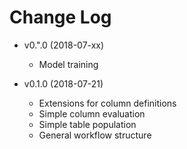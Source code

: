 # Change Log

* v0.".0 (2018-07-xx)
  * Model training

* v0.1.0 (2018-07-21)
  * Extensions for column definitions
  * Simple column evaluation
  * Simple table population
  * General workflow structure
